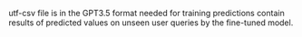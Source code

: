 utf-csv file is in the GPT3.5 format needed for training
predictions contain results of predicted values on unseen user queries by the fine-tuned model.
